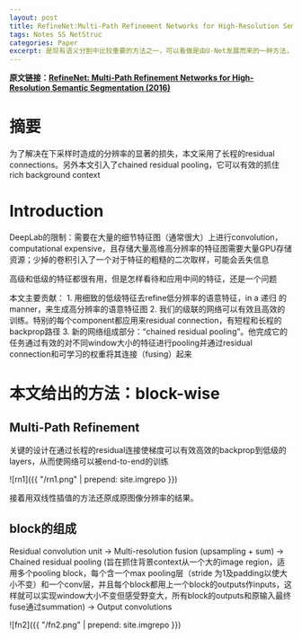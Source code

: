 ```yaml
---
layout: post
title: RefineNet:Multi-Path Refinement Networks for High-Resolution Semantic Segmentation
tags: Notes SS NetStruc 
categories: Paper
excerpt: 是现有语义分割中比较重要的方法之一，可以看做是由U-Net发展而来的一种方法，故而属于编码-解码+跳跃链接的思路，主要的网络结构继承自U-Net，并优化了解码的过程及跳跃链接的处理。
---
```


**原文链接：[RefineNet: Multi-Path Refinement Networks for High-Resolution Semantic Segmentation (2016)](https://arxiv.org/pdf/1611.06612.pdf)**

# 摘要

为了解决在下采样时造成的分辨率的显著的损失，本文采用了长程的residual connections。另外本文引入了chained residual pooling，它可以有效的抓住rich background context

# Introduction
DeepLab的限制：需要在大量的细节特征图（通常很大）上进行convolution，computational expensive，且存储大量高维高分辨率的特征图需要大量GPU存储资源；少掉的卷积引入了一个对于特征的粗糙的二次取样，可能会丢失信息

高级和低级的特征都很有用，但是怎样看待和应用中间的特征，还是一个问题

本文主要贡献：
	1. 用细致的低级特征去refine低分辨率的语意特征，in a 递归 的manner，来生成高分辨率的语意特征图
	2. 我们的级联的网络可以有效且高效的训练。特别的每个component都应用来residual connection，有短程和长程的backprop路径
	3. 新的网络组成部分：“chained residual pooling”。他完成它的任务通过有效的对不同window大小的特征进行pooling并通过residual connection和可学习的权重将其连接（fusing）起来

# 本文给出的方法：block-wise

## Multi-Path Refinement
关键的设计在通过长程的residual连接使梯度可以有效高效的backprop到低级的layers，从而使网络可以被end-to-end的训练

![rn1]({{ "/rn1.png" | prepend: site.imgrepo }})

接着用双线性插值的方法还原成原图像分辨率的结果。

## block的组成

Residual convolution unit -> Multi-resolution fusion (upsampling + sum) -> Chained residual pooling (旨在抓住背景context从一个大的image region，适用多个pooling block，每个含一个max pooling层（stride 为1及padding以使大小不变）和一个conv层，并且每个block都用上一个block的outputs作inputs，这样就可以实现window大小不变但感受野变大，所有block的outputs和原输入最终fuse通过summation) -> Output convolutions

![fn2]({{ "/fn2.png" | prepend: site.imgrepo }})